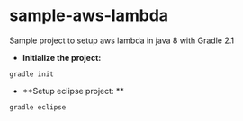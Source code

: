 # sample-aws-lambda
Sample project to setup aws lambda in java 8 with Gradle 2.1


* **Initialize the project:**

```gradle init```

* **Setup eclipse project: **

```gradle eclipse```
